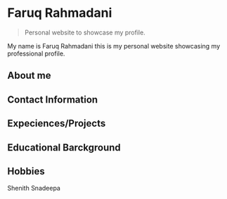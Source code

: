 # Faruq Rahmadani

> Personal website to showcase my profile.

My name is Faruq Rahmadani this is my personal website showcasing my professional profile.

## About me

## Contact Information

## Expeciences/Projects

## Educational Barckground

## Hobbies 

Shenith Snadeepa
